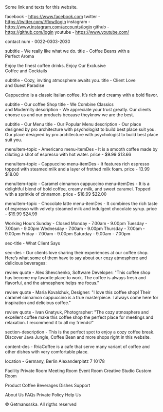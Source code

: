 Some link and texts for this website.

 <!-- For Nav Section -->
facebook - https://www.facebook.com
twitter - https://twitter.com/i/flow/login
instagram - https://www.instagram.com/accounts/login
github - https://github.com/login
youtube - https://www.youtube.com/

contact num - 0022-0303-2030

<!-- For Home Section -->
subtitle - We really like what we do.
title - Coffee Beans with a <br> Perfect Aroma

Enjoy the finest coffee drinks.
Enjoy Our Exclusive <br> Coffee and Cocktails

subtitle - Cozy, inviting atmosphere awaits you.
title - Client Love <br> and Guest Paradise

<!-- For About Section -->
Cappuccino is a classic Italian coffee. It’s rich and creamy with a bold flavor.

subtitle - Our coffee Shop
title - We Combine Classics <br> and Modernity
description - We appreciate your trust greatly. 
Our clients choose us and our products because theyknow we are the best.

<!-- For Menu Section -->
subtitle - Our Menu
title - Our Popular Menu
description -   Our place designed by pro architecture with psychologist to build best place suit you. Our place designed by pro architecture with psychologist to build best place suit you.


menuItem-topic - Americano 
menu-itemDes - It is a smooth coffee made by diluting a shot of espresso with hot water.
price - $9.99 $13.66

menuItem-topic - Cappuccino
menu-itemDes - It features rich espresso topped with steamed milk and a layer of frothed milk foam.
price - 13.99 $18.00

menuItem-topic - Caramel cinnamon cappuccino
menu-itemDes - It is a delightful blend of bold coffee, creamy milk, and sweet caramel. Topped with a sprinkle of cinnamon.
price - $18.99 $22.00

menuItem-topic - Chocolate latte
menu-itemDes - It combines the rich taste of espresso with velvety steamed milk and indulgent chocolate syrup.
price - $19.99 $24.99

Working Hours
 Sunday -    Closed
 Monday -    7.00am - 9.00pm
 Tuesday -   7.00am - 9.00pm
 Wednesday - 7.00am - 9.00pm
 Thursday -  7.00am - 9.00pm
 Friday -    7.00am - 9.00pm
 Saturday -  9.00am - 7.00pm

 <!-- Review Section -->
 sec-title - What Client Says

 sec-des - Our clients love sharing their experiences at our coffee shop. Here’s what some of them have to say about our cozy atmosphere and delicious beverages:

 review quote - Alex Shevchenko, Software Developer: "This coffee shop has become my favorite place to work. The coffee is always fresh and flavorful, and the atmosphere helps me focus."

 review quote - Maria Kovalchuk, Designer: "I love this coffee shop! Their caramel cinnamon cappuccino is a true masterpiece. I always come here for inspiration and delicious coffee."

 review quote - Ivan Gnatyuk, Photographer: "The cozy atmosphere and excellent coffee make this coffee shop the perfect place for meetings and relaxation. I recommend it to all my friends!"

 <!-- Newsletter Section -->
 section-description - This is the perfect spot to enjoy a cozy coffee break. Discover Java Jungle, Coffee Bean and more shops right in this website.

 <!-- Footer Section -->
 content-des - RriaCoffee is a cafe that serve many variant of coffee and other dishes with very comfortable place.

 location - Germany, Berlin Alexanderplatz 7 10178

Facility
Private Room
Meeting Room
Event Room
Creative Studio
Custom Room

Product
Coffee
Beverages
Dishes
Support

About Us
FAQs
Private Policy
Help Us

&#169; Getmanssska. All rigths reserved